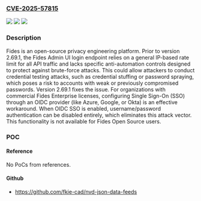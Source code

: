 ### [CVE-2025-57815](https://cve.mitre.org/cgi-bin/cvename.cgi?name=CVE-2025-57815)
![](https://img.shields.io/static/v1?label=Product&message=fides&color=blue)
![](https://img.shields.io/static/v1?label=Version&message=%3C%202.69.1%20&color=brightgreen)
![](https://img.shields.io/static/v1?label=Vulnerability&message=CWE-307%3A%20Improper%20Restriction%20of%20Excessive%20Authentication%20Attempts&color=brightgreen)

### Description

Fides is an open-source privacy engineering platform. Prior to version 2.69.1, the Fides Admin UI login endpoint relies on a general IP-based rate limit for all API traffic and lacks specific anti-automation controls designed to protect against brute-force attacks. This could allow attackers to conduct credential testing attacks, such as credential stuffing or password spraying, which poses a risk to accounts with weak or previously compromised passwords. Version 2.69.1 fixes the issue. For organizations with commercial Fides Enterprise licenses, configuring Single Sign-On (SSO) through an OIDC provider (like Azure, Google, or Okta) is an effective workaround. When OIDC SSO is enabled, username/password authentication can be disabled entirely, which eliminates this attack vector. This functionality is not available for Fides Open Source users.

### POC

#### Reference
No PoCs from references.

#### Github
- https://github.com/fkie-cad/nvd-json-data-feeds

